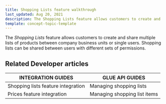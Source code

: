 ```yaml
---
title: Shopping Lists feature walkthrough
last_updated: Aug 20, 2021
description: The Shopping Lists feature allows customers to create and share multiple lists of products between company business units or single users. Shopping lists can be shared between users with different sets of permissions.
template: concept-topic-template
---
```


The _Shopping Lists_ feature allows customers to create and share multiple lists of products between company business units or single users. Shopping lists can be shared between users with different sets of permissions.

<!--
To learn more about the feature and to find out how end users use it, see [Shopping Lists](https://documentation.spryker.com/docs/shopping-lists) for business users.
-->

## Related Developer articles

|INTEGRATION GUIDES  | GLUE API GUIDES  |
|---------|---------|
| Shopping lists feature integration  | Managing shopping lists  |
| Prices feature integration  | Managing shopping list items  |

